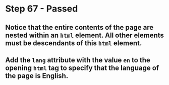 # Step 67 - Passed
## Notice that the entire contents of the page are nested within an `html` element. All other elements must be descendants of this `html` element.

## Add the `lang` attribute with the value `en` to the opening `html` tag to specify that the language of the page is English.